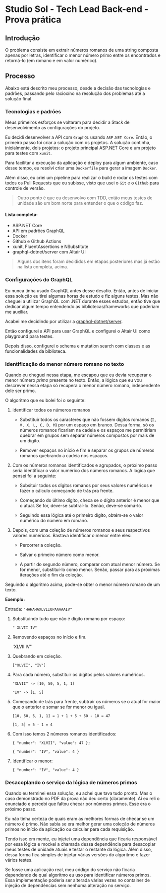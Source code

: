 # Studio Sol - Tech Lead Back-end - Prova prática

## Introdução

O problema consiste em extrair números romanos de uma string composta apenas por letras, identificar o menor número primo entre os encontrados e retorná-lo (em romano e em valor numérico).

## Processo

Abaixo está descrito meu processo, desde a decisão das tecnologias e padrões, passando pelo raciocíno na resolução dos problemas até a solução final.

### Tecnologias e padrões

Meus primeiros esforços se voltaram para decidir a Stack de desenvolvimento as configurações do projeto.

Eu decidi desenvolver a API com `GraphQL` usando `ASP.NET Core`. Então, o primeiro passo foi criar a solução com os projetos. A solução continha, inicialmente, dois projetos: o projeto principal ASP.NET Core e um projeto para testes com `xunit`.

Para facilitar a execução da aplicação e deploy para algum ambiente, caso desse tempo, eu resolvi criar uma `Dockerfile` para gerar a imagem `Docker`.

Além disso, eu criei um pipeline para realizar o build e rodar os testes com todos os Pull Requests que eu subisse, visto que usei o `Git` e o `Github` para controle de versão.

> Outro ponto é que eu desenvolvo com TDD, então meus testes de unidade são um bom norte para entender o que o código faz.

#### **Lista completa:**

- ASP.NET Core
- API em padrões GraphQL
- Docker
- Github e Github Actions
- xunit, FluentAssertions e NSubstitute
- graphql-dotnet/server com Altair UI

> Alguns dos itens foram decididos em etapas posteriores mas já estão na lista completa, acima.

### Configurações do GraphQL

Eu nunca tinha usado GraphQL antes desse desafio. Então, antes de iniciar essa solução eu tirei algumas horas de estudo e fiz alguns testes. Mas não cheguei a utilizar GraphQL com .NET durante esses estudos, então tive que dedicar algum tempo entendendo as bibliotecas/frameworks que poderiam me auxiliar.

Acabei me decidindo por utilizar a [graphql-dotnet/server](https://github.com/graphql-dotnet/server).

Então configurei a API para usar GraphQL e configurei o Altair UI como playground para testes.

Depois disso, configurei o schema e mutation search com classes e as funcionalidades da biblioteca.

### Identificação do menor número romano no texto

Quando eu cheguei nessa etapa, me escapou que eu devia recuperar o menor número _primo_ presente no texto. Então, a lógica que eu vou descrever nessa etapa só recupera o menor número romano, independente dele ser primo.

O algoritmo que eu bolei foi o seguinte:

1. identificar todos os números romanos

   - Substituir todos os caracteres que não fossem dígitos romanos (`I, V, X, L, C, D, M`) por um espaço em branco. Dessa forma, só os números romanos ficariam na cadeia e os espaços me permitiriam quebrar em grupos sem separar números compostos por mais de um dígito.

   - Remover espaços no início e fim e separar os grupos de números romanos quebrando a cadeia nos espaços.

1. Com os números romanos identificados e agrupados, o próximo passo seria identificar o valor numérico dos números romanos. A lógica que pensei foi a seguinte:

   - Subsituir todos os dígitos romanos por seus valores numéricos e fazer o cálculo começando de trás pra frente.

   - Começando do último dígito, checa se o dígito anterior é menor que o atual. Se for, deve-se subtraí-lo. Senão, deve-se somá-lo.

   - Seguindo essa lógica até o primeiro dígito, obtém-se o valor numérico do número em romano.

1. Depois, com uma coleção de números romanos e seus respectivos valores numéricos. Bastava identificar o menor entre eles:

   - Percorrer a coleção.

   - Salvar o primeiro número como menor.

   - A partir do segundo número, comparar com atual menor número. Se for menor, substituí-lo como menor. Senão, passar para as próximas iterações até o fim da coleção.

Seguindo o algoritmo acima, pode-se obter o menor número romano de um texto.

**Exemplo:**

Entrada: `"HAHAHAXLVIIOPAAAAAIV"`

1. Substituindo tudo que não é dígito romano por espaço:

   `" XLVII IV"`

1. Removendo espaços no início e fim.

   `XLVII IV"

1. Quebrando em coleção.

   `["XLVII", "IV"]`

1. Para cada número, substituir os dígitos pelos valores numéricos.

   `"XLVII" -> [10, 50, 5, 1, 1]`

   `"IV" -> [1, 5]`

1. Começando de trás para frente, subtrair os números se o atual for maior que o anterior e somar se for menor ou igual.

   `[10, 50, 5, 1, 1] = 1 + 1 + 5 + 50 - 10 = 47`

   `[1, 5] = 5 - 1 = 4`

1. Com isso temos 2 números romanos identificados:

   `{ "number": "XLVII", "value": 47 };`

   `{ "number": "IV", "value": 4 }`

1. Identificar o menor:

   `{ "number": "IV", "value": 4 }`

### Desacoplando o serviço da lógica de números primos

Quando eu terminei essa solução, eu achei que tava tudo pronto. Mas o caso demonstrado no PDF da prova não deu certo (claramente). Aí eu reli o enunciado e percebi que faltou checar por números primos. Esse era o próximo passo.

Eu não tinha certeza de quais eram as melhores formas de checar se um número é primo. Não sabia se era melhor gerar uma coleção de números primos no início da aplicação ou calcular para cada requisição.

Tendo isso em mente, eu injetei uma dependência que ficaria responsável por essa lógica e mockei a chamada dessa dependência para desacoplar meus testes de unidade atuais e testar o restante da lógica. Além disso, dessa forma fica simples de injetar várias versões do algoritmo e fazer vários testes.

Se fosse uma aplicação real, meu código do serviço não ficaria dependende de qual algoritmo eu uso para identificar números primos. Essa implementação poderia ser alterada várias vezes no container de injeção de dependências sem nenhuma alteração no serviço.
